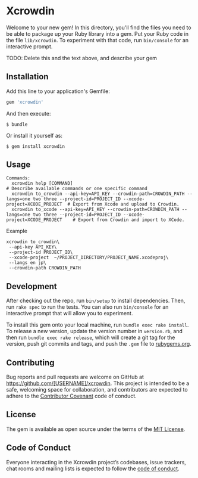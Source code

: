 # Xcrowdin

Welcome to your new gem! In this directory, you'll find the files you need to be able to package up your Ruby library into a gem. Put your Ruby code in the file `lib/xcrowdin`. To experiment with that code, run `bin/console` for an interactive prompt.

TODO: Delete this and the text above, and describe your gem

## Installation

Add this line to your application's Gemfile:

```ruby
gem 'xcrowdin'
```

And then execute:

    $ bundle

Or install it yourself as:

    $ gem install xcrowdin

## Usage
```
Commands:
  xcrowdin help [COMMAND]                                                                                                                        # Describe available commands or one specific command
  xcrowdin to_crowdin --api-key=API_KEY --crowdin-path=CROWDIN_PATH --langs=one two three --project-id=PROJECT_ID --xcode-project=XCODE_PROJECT  # Export from Xcode and upload to Crowdin.
  xcrowdin to_xcode --api-key=API_KEY --crowdin-path=CROWDIN_PATH --langs=one two three --project-id=PROJECT_ID --xcode-project=XCODE_PROJECT    # Export from Crowdin and import to XCode.
```

Example
```
xcrowdin to_crowdin\
 --api-key API_KEY\
 --project-id PROJECT_ID\
 --xcode-project  ~/PROJECT_DIRECTORY/PROJECT_NAME.xcodeproj\
 --langs en jp\
 --crowdin-path CROWDIN_PATH
```

## Development

After checking out the repo, run `bin/setup` to install dependencies. Then, run `rake spec` to run the tests. You can also run `bin/console` for an interactive prompt that will allow you to experiment.

To install this gem onto your local machine, run `bundle exec rake install`. To release a new version, update the version number in `version.rb`, and then run `bundle exec rake release`, which will create a git tag for the version, push git commits and tags, and push the `.gem` file to [rubygems.org](https://rubygems.org).

## Contributing

Bug reports and pull requests are welcome on GitHub at https://github.com/[USERNAME]/xcrowdin. This project is intended to be a safe, welcoming space for collaboration, and contributors are expected to adhere to the [Contributor Covenant](http://contributor-covenant.org) code of conduct.

## License

The gem is available as open source under the terms of the [MIT License](http://opensource.org/licenses/MIT).

## Code of Conduct

Everyone interacting in the Xcrowdin project’s codebases, issue trackers, chat rooms and mailing lists is expected to follow the [code of conduct](https://github.com/[USERNAME]/xcrowdin/blob/master/CODE_OF_CONDUCT.md).
